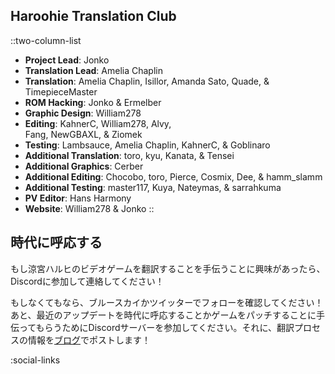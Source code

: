 ## Haroohie Translation Club
::two-column-list
- **Project Lead**: Jonko
- **Translation Lead**: Amelia Chaplin
- **Translation**: Amelia Chaplin, Isillor, Amanda Sato, Quade, & TimepieceMaster
- **ROM Hacking**: Jonko & Ermelber
- **Graphic Design**: William278
- **Editing**: KahnerC, William278, Alvy,<br/>Fang, NewGBAXL, & Ziomek
- **Testing**: Lambsauce, Amelia Chaplin, KahnerC, & Goblinaro
- **Additional Translation**: toro, kyu, Kanata, & Tensei
- **Additional Graphics**: Cerber
- **Additional Editing**: Chocobo, toro, Pierce, Cosmix, Dee, & hamm_slamm
- **Additional Testing**: master117, Kuya, Nateymas, & sarrahkuma
- **PV Editor**: Hans Harmony
- **Website**: William278 & Jonko
::

## 時代に呼応する
もし涼宮ハルヒのビデオゲームを翻訳することを手伝うことに興味があったら、Discordに参加して連絡してください！

もしなくてもなら、ブルースカイかツイッターでフォローを確認してください！あと、最近のアップデートを時代に呼応することかゲームをパッチすることに手伝ってもらうためにDiscordサーバーを参加してください。それに、翻訳プロセスの情報を[ブログ](/ja/blog)でポストします！

<!-- Social media, Discord and blog buttons -->
:social-links